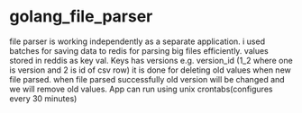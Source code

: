 # golang_file_parser

file parser is working independently as a separate application.
i used batches for saving data to redis for parsing big files efficiently.
values stored in reddis as key val.
Keys has versions e.g. version_id (1_2 where one is version and 2 is id of csv row)
it is done for deleting old values when new file parsed. when file parsed successfully old version will be changed
and we will remove old values.
App can run using unix crontabs(configures every 30 minutes)
